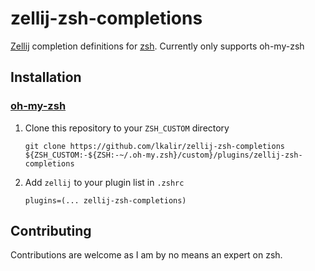 # zellij-zsh-completions

[Zellij](https://zellij.dev) completion definitions for [zsh](https://www.zsh.org). Currently only supports oh-my-zsh

## Installation

### [oh-my-zsh](https://ohmyz.zsh)

1.  Clone this repository to your `ZSH_CUSTOM` directory

        git clone https://github.com/lkalir/zellij-zsh-completions ${ZSH_CUSTOM:-${ZSH:-~/.oh-my.zsh}/custom}/plugins/zellij-zsh-completions

2.  Add `zellij` to your plugin list in `.zshrc`

        plugins=(... zellij-zsh-completions)

## Contributing

Contributions are welcome as I am by no means an expert on zsh.
